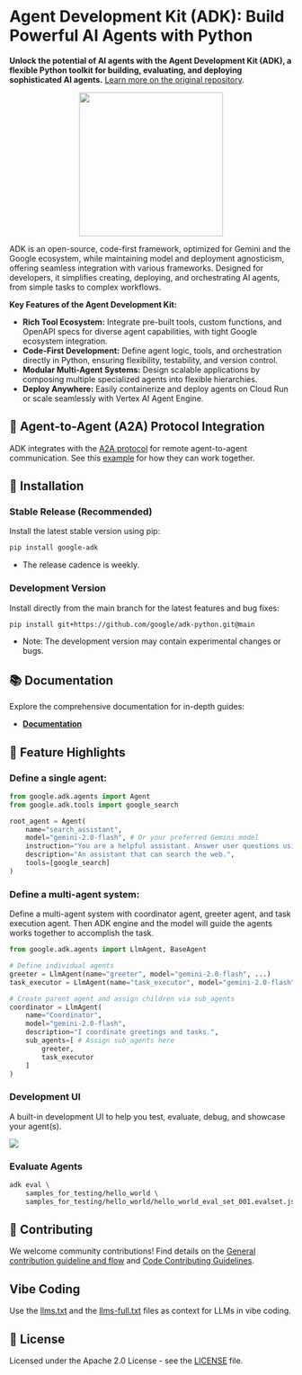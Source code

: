 # Agent Development Kit (ADK): Build Powerful AI Agents with Python

**Unlock the potential of AI agents with the Agent Development Kit (ADK), a flexible Python toolkit for building, evaluating, and deploying sophisticated AI agents.** [Learn more on the original repository](https://github.com/google/adk-python).

<div align="center">
  <img src="https://raw.githubusercontent.com/google/adk-python/main/assets/agent-development-kit.png" width="256"/>
</div>

ADK is an open-source, code-first framework, optimized for Gemini and the Google ecosystem, while maintaining model and deployment agnosticism, offering seamless integration with various frameworks. Designed for developers, it simplifies creating, deploying, and orchestrating AI agents, from simple tasks to complex workflows.

**Key Features of the Agent Development Kit:**

*   **Rich Tool Ecosystem:** Integrate pre-built tools, custom functions, and OpenAPI specs for diverse agent capabilities, with tight Google ecosystem integration.
*   **Code-First Development:** Define agent logic, tools, and orchestration directly in Python, ensuring flexibility, testability, and version control.
*   **Modular Multi-Agent Systems:** Design scalable applications by composing multiple specialized agents into flexible hierarchies.
*   **Deploy Anywhere:** Easily containerize and deploy agents on Cloud Run or scale seamlessly with Vertex AI Agent Engine.

## 🤖 Agent-to-Agent (A2A) Protocol Integration

ADK integrates with the [A2A protocol](https://github.com/google-a2a/A2A/) for remote agent-to-agent communication. See this [example](https://github.com/a2aproject/a2a-samples/tree/main/samples/python/agents) for how they can work together.

## 🚀 Installation

### Stable Release (Recommended)

Install the latest stable version using pip:

```bash
pip install google-adk
```

*   The release cadence is weekly.

### Development Version

Install directly from the main branch for the latest features and bug fixes:

```bash
pip install git+https://github.com/google/adk-python.git@main
```

*   Note: The development version may contain experimental changes or bugs.

## 📚 Documentation

Explore the comprehensive documentation for in-depth guides:

*   **[Documentation](https://google.github.io/adk-docs)**

## 🏁 Feature Highlights

### Define a single agent:

```python
from google.adk.agents import Agent
from google.adk.tools import google_search

root_agent = Agent(
    name="search_assistant",
    model="gemini-2.0-flash", # Or your preferred Gemini model
    instruction="You are a helpful assistant. Answer user questions using Google Search when needed.",
    description="An assistant that can search the web.",
    tools=[google_search]
)
```

### Define a multi-agent system:

Define a multi-agent system with coordinator agent, greeter agent, and task execution agent. Then ADK engine and the model will guide the agents works together to accomplish the task.

```python
from google.adk.agents import LlmAgent, BaseAgent

# Define individual agents
greeter = LlmAgent(name="greeter", model="gemini-2.0-flash", ...)
task_executor = LlmAgent(name="task_executor", model="gemini-2.0-flash", ...)

# Create parent agent and assign children via sub_agents
coordinator = LlmAgent(
    name="Coordinator",
    model="gemini-2.0-flash",
    description="I coordinate greetings and tasks.",
    sub_agents=[ # Assign sub_agents here
        greeter,
        task_executor
    ]
)
```

### Development UI

A built-in development UI to help you test, evaluate, debug, and showcase your agent(s).

<img src="https://raw.githubusercontent.com/google/adk-python/main/assets/adk-web-dev-ui-function-call.png"/>

### Evaluate Agents

```bash
adk eval \
    samples_for_testing/hello_world \
    samples_for_testing/hello_world/hello_world_eval_set_001.evalset.json
```

## 🤝 Contributing

We welcome community contributions!  Find details on the [General contribution guideline and flow](https://google.github.io/adk-docs/contributing-guide/) and [Code Contributing Guidelines](./CONTRIBUTING.md).

## Vibe Coding

Use the [llms.txt](./llms.txt) and the [llms-full.txt](./llms-full.txt) files as context for LLMs in vibe coding.

## 📄 License

Licensed under the Apache 2.0 License - see the [LICENSE](LICENSE) file.